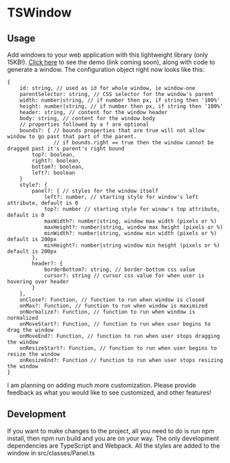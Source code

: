 # TSWindow

## Usage
Add windows to your web application with this lightweight library (only 15KB!). [Click here]() to see the demo (link coming soon), along with code to generate a window. The configuration object right now looks like this:
```
{
    id: string, // used as id for whole window, ie window-one
    parentSelector: string, // CSS selector for the window's parent
    width: number|string, // if number then px, if string then '100%'
    height: number|string, // if number then px, if string then '100%'
    header: string, // content for the window header
    body: string, // content for the window body
    // properties followed by a ? are optional
    bounds?: { // bounds properties that are true will not allow window to go past that part of the parent.
               // if bounds.right == true then the window cannot be dragged past it's parent's right bound
        top?: boolean,
        right?: boolean,
        bottom?: boolean,
        left?: boolean
    }
    style?: {
        panel?: { // styles for the window itself
            left?: number, // starting style for window's left attribute, default is 0
            top?: number // starting style for winow's top attribute, default is 0
            maxWidth?: number|string, window max width (pixels or %)
            maxHeight?: number|string, window max height (pixels or %)
            minWidth?: number|string, window min width (pixels or %) default is 200px
            minHeight?: number|string window min height (pixels or %) default is 200px
        },
        header?: {
            borderBottom?: string, // border-bottom css value
            cursor?: string // cursor css value for when user is hovering over header
        }
    },
    onClose?: Function, // function to run when window is closed
    onMax?: Function, // function to run when window is maximized
    onNormalize?: Function, // function to run when window is normalized
    onMoveStart?: Function, // function to run when user begins to drag the window
    onMoveEnd?: Function, // function to run when user stops dragging the window
    onResizeStart?: Function, // function to run when user begins to resize the window
    onResizeEnd?: Function // function to run when user stops resizing the window
}
```
I am planning on adding much more customization. Please provide feedback as what you would like to see customized, and other features! 

## Development
If you want to make changes to the project, all you need to do is run npm install, then npm run build and you are on your way. The only development dependencies are TypeScript and Webpack. All the styles are added to the window in src/classes/Panel.ts